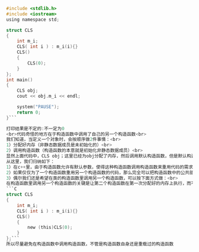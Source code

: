 ```C
#include <stdlib.h>
#include <iostream>
using namespace std;

struct CLS
{
    int m_i;
    CLS( int i ) : m_i(i){}
    CLS()
    {
        CLS(0);
    }
};
int main()
{
    CLS obj;
    cout << obj.m_i << endl;

    system("PAUSE");
    return 0;
}```

打印结果是不定的:不一定为0 
<br>代码奇怪的地方在于构造函数中调用了自己的另一个构造函数<br>
我们知道，当定义一个对象时，会按顺序做2件事情：<br>
1）分配好内存（非静态数据成员是未初始化的）<br>
2）调用构造函数（构造函数的本意就是初始化非静态数据成员）<br>
显然上面代码中，CLS obj；这里已经为obj分配了内存，然后调用默认构造函数，但是默认构造函数还未执行完，却调用了另一个构造函数，这样相当于产生了一个匿名的临时CLS对象，它调用CLS(int)构造函数，将这个匿名临时对象自己的数据成员m_i初始化为0；但是obj的数据成员并没有得到初始化。于是obj的m_i是未初始化的，因此其值也是不确定的<br>
从这里，我们归纳如下：
1）在c++里，由于构造函数允许有默认参数，使得这种构造函数调用构造函数来重用代码的需求大为减少<br>
2）如果仅仅为了一个构造函数重用另一个构造函数的代码，那么完全可以把构造函数中的公共部分抽取出来定义一个成员函数(推荐为private),然后在每个需要这个代码的构造函数中调用该函数即可<br>
3）偶尔我们还是希望在类的构造函数里调用另一个构造函数，可以按下面方式做：<br>
在构造函数里调用另一个构造函数的关键是让第二个构造函数在第一次分配好的内存上执行，而不是分配新的内存，这个可以用标准库的placement new做到：
```C
struct CLS
{
    int m_i;
    CLS( int i ) : m_i(i){}
    CLS()
    {
        new (this)CLS(0);
    }
};```
所以尽量避免在构造函数中调用构造函数，不管是构造函数自身还是重载过的构造函数
